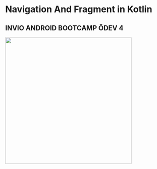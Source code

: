 # Navigation And Fragment in Kotlin
## INVIO ANDROID BOOTCAMP ÖDEV 4
<img src="https://user-images.githubusercontent.com/57289819/194639803-d0847a61-1ded-4964-bb26-4a1d4cf9c1db.jpg" height="400px"/>
